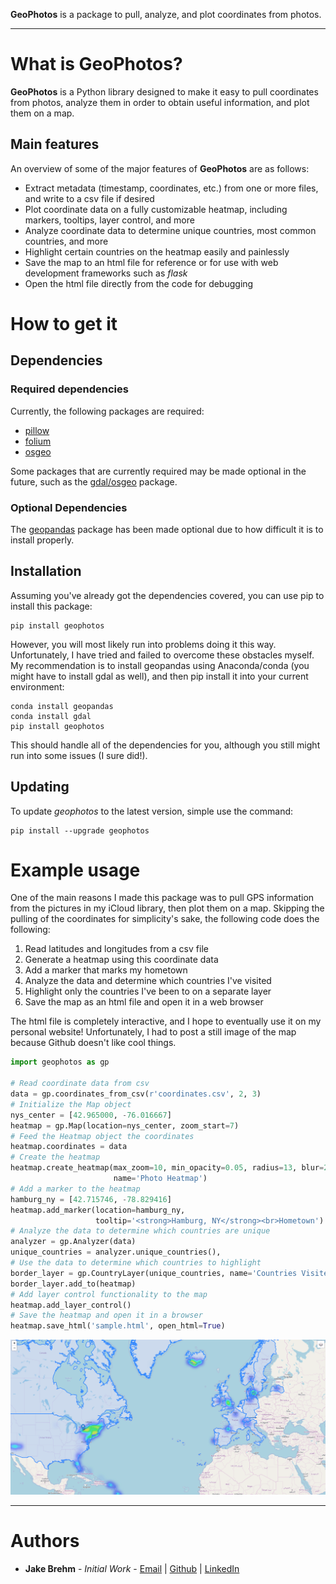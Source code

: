 **GeoPhotos** is a package to pull, analyze, and plot coordinates from photos.

---
# What is **GeoPhotos**?

**GeoPhotos** is a Python library designed to make it easy to pull coordinates
from photos, analyze them in order to obtain useful information, and plot them
on a map.

## Main features

An overview of some of the major features of **GeoPhotos** are as follows:

* Extract metadata (timestamp, coordinates, etc.) from one or more files, and
  write to a csv file if desired
* Plot coordinate data on a fully customizable heatmap, including markers,
  tooltips, layer control, and more
* Analyze coordinate data to determine unique countries, most common countries,
  and more
* Highlight certain countries on the heatmap easily and painlessly
* Save the map to an html file for reference or for use with web development
  frameworks such as *flask*
* Open the html file directly from the code for debugging

# How to get it

## Dependencies

### Required dependencies

Currently, the following packages are required:

* [pillow](https://github.com/python-pillow/Pillow)
* [folium](https://github.com/python-visualization/folium)
* [osgeo](https://github.com/OSGeo/gdal)

Some packages that are currently required may be made optional in the future,
such as the [gdal/osgeo](https://github.com/OSGeo/gdal) package.

### Optional Dependencies

The [geopandas](https://github.com/geopandas/geopandas) package has been made
optional due to how difficult it is to install properly.

## Installation

Assuming you've already got the dependencies covered, you can use pip to install
this package:

```
pip install geophotos
```

However, you will most likely run into problems doing it this way.
Unfortunately, I have tried and failed to overcome these obstacles myself.
My recommendation is to install geopandas using Anaconda/conda (you might have
to install gdal as well), and then pip install it into your current environment:

```
conda install geopandas
conda install gdal
pip install geophotos
```

This should handle all of the dependencies for you, although you still might run
into some issues (I sure did!).

## Updating

To update *geophotos* to the latest version, simple use the command:

```
pip install --upgrade geophotos
```

# Example usage

One of the main reasons I made this package was to pull GPS information from the
pictures in my iCloud library, then plot them on a map. Skipping the pulling of
the coordinates for simplicity's sake, the following code does the following:

1. Read latitudes and longitudes from a csv file
2. Generate a heatmap using this coordinate data
3. Add a marker that marks my hometown
4. Analyze the data and determine which countries I've visited
5. Highlight only the countries I've been to on a separate layer
6. Save the map as an html file and open it in a web browser

The html file is completely interactive, and I hope to eventually use it on my
personal website! Unfortunately, I had to post a still image of the map because
Github doesn't like cool things.

```python
import geophotos as gp

# Read coordinate data from csv
data = gp.coordinates_from_csv(r'coordinates.csv', 2, 3)
# Initialize the Map object
nys_center = [42.965000, -76.016667]
heatmap = gp.Map(location=nys_center, zoom_start=7)
# Feed the Heatmap object the coordinates
heatmap.coordinates = data
# Create the heatmap
heatmap.create_heatmap(max_zoom=10, min_opacity=0.05, radius=13, blur=25,
                       name='Photo Heatmap')
# Add a marker to the heatmap
hamburg_ny = [42.715746, -78.829416]
heatmap.add_marker(location=hamburg_ny,
                   tooltip='<strong>Hamburg, NY</strong><br>Hometown')
# Analyze the data to determine which countries are unique
analyzer = gp.Analyzer(data)
unique_countries = analyzer.unique_countries(),
# Use the data to determine which countries to highlight
border_layer = gp.CountryLayer(unique_countries, name='Countries Visited')
border_layer.add_to(heatmap)
# Add layer control functionality to the map
heatmap.add_layer_control()
# Save the heatmap and open it in a browser
heatmap.save_html('sample.html', open_html=True)
```

<p align="center">
  <img src="https://raw.githubusercontent.com/jakebrehm/geophotos/docstrings/img/sample.gif"
  alt="Sample geophotos output map"/>
</p>

---

# Authors
- **Jake Brehm** - *Initial Work* - [Email](mailto:jbrehm@tactair.com) | [Github](http://github.com/jakebrehm) | [LinkedIn](http://linkedin.com/in/jacobbrehm)